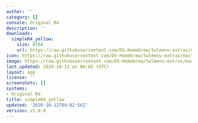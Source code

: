 ```yaml
---
author: ''
category: []
console: Original R4
description: ''
downloads:
  simpleR4_yellow:
    size: 8764
    url: https://raw.githubusercontent.com/DS-Homebrew/twlmenu-extras/master/_nds/TWiLightMenu/r4menu/themes/simpleR4_yellow.7z
icon: https://raw.githubusercontent.com/DS-Homebrew/twlmenu-extras/master/unistore/icons/r4.png
image: https://raw.githubusercontent.com/DS-Homebrew/twlmenu-extras/master/unistore/icons/r4.png
last_updated: 2020-10-12 at 04:02 (UTC)
layout: app
license: ''
screenshots: []
systems:
- Original R4
title: simpleR4_yellow
updated: '2020-10-12T04:02:56Z'
version: v1.0.0
---
```

